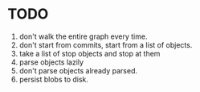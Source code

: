 # TODO

1. don't walk the entire graph every time.
2. don't start from commits, start from a list of objects.
3. take a list of stop objects and stop at them
4. parse objects lazily
5. don't parse objects already parsed.
6. persist blobs to disk.

